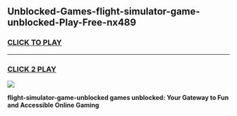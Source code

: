 
## Unblocked-Games-flight-simulator-game-unblocked-Play-Free-nx489
<h3>
<a href="https://premium76.site?title=flight-simulator-game-unblocked&ref=23A">CLICK TO PLAY</a></h3>
<hr>

<h3>
<a href="https://premium76.site?title=flight-simulator-game-unblocked&ref=23A">CLICK 2 PLAY</a>
  
</h3>

<a href="https://premium76.site?title=flight-simulator-game-unblocked&ref=23A"><img src="https://clearcache.store/games.png"></a>


**flight-simulator-game-unblocked games unblocked: Your Gateway to Fun and Accessible Online Gaming**
